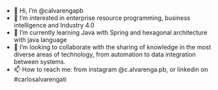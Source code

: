 - 👋 Hi, I’m @calvarengapb
- 👀 I’m interested in enterprise resource programming, business intelligence and Industry 4.0
- 🌱 I’m currently learning Java with Spring and hexagonal architecture with java language
- 💞️ I’m looking to collaborate with the sharing of knowledge in the most diverse areas of technology, from automation to data integration between systems.
- 📫 How to reach me: from instagram @c.alvarenga.pb, or linkedin on #carlosalvarengati

